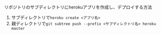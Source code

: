 リポジトリのサブディレクトリにherokuアプリを作成し、デプロイする方法  
1. サブディレクトリで```heroku create <アプリ名>```  
2. 親ディレクトリで```git subtree push --prefix <サブディレクトリ名> heroku master```
